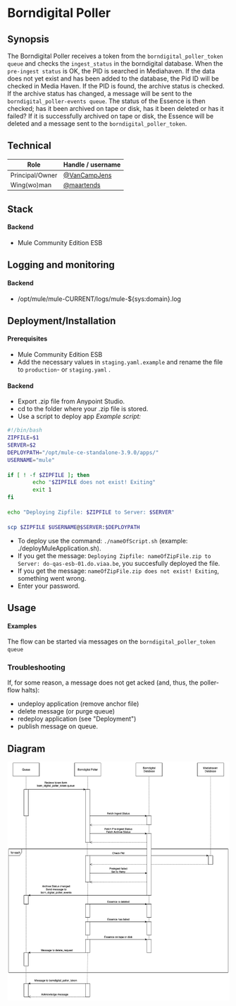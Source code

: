 


# Borndigital Poller

## Synopsis

The Borndigital Poller receives a token from the `borndigital_poller_token queue` and checks the `ingest_status` in the borndigital database. When the `pre-ingest status` is OK, the PID is searched in Mediahaven.
If the data does not yet exist and has been added to the database, the Pid ID will be checked in Media Haven.
If the PID is found, the archive status is checked. If the archive status has changed, a message will be sent to the `borndigital_poller-events queue`. The status of the Essence is then checked; has it been archived on tape or disk, has it been deleted or has it failed? If it is successfully archived on tape or disk, the Essence will be deleted and a message sent to the `borndigital_poller_token`.


## Technical

|Role              | Handle / username|
| -------------    |--------------| 
|Principal/Owner   | [@VanCampJens](https://github.com/VanCampJens) | 
|Wing(wo)man       | [@maartends](https://github.com/maartends) |


## Stack

#### Backend
- Mule Community Edition ESB


## Logging and monitoring

#### Backend
- /opt/mule/mule-CURRENT/logs/mule-${sys:domain}.log


## Deployment/Installation

#### Prerequisites
- Mule Community Edition ESB
- Add the necessary values in `staging.yaml.example` and rename the file to `production`- or `staging.yaml` .

#### Backend

- Export .zip file from Anypoint Studio.
- cd to the folder where your .zip file is stored.
- Use a script to deploy app
*Example script:*

```bash
#!/bin/bash
ZIPFILE=$1
SERVER=$2
DEPLOYPATH="/opt/mule-ce-standalone-3.9.0/apps/"
USERNAME="mule"

if [ ! -f $ZIPFILE ]; then
        echo "$ZIPFILE does not exist! Exiting"
        exit 1
fi

echo "Deploying Zipfile: $ZIPFILE to Server: $SERVER"

scp $ZIPFILE $USERNAME@$SERVER:$DEPLOYPATH
```


- To deploy use the command: `./nameOfScript.sh` (example: ./deployMuleApplication.sh).
- If you get the message: `Deploying Zipfile: nameOfZipFile.zip to Server: do-qas-esb-01.do.viaa.be`, you succesfully deployed the file.
- If you get the message: `nameOfZipFile.zip does not exist! Exiting`, something went wrong.
- Enter your password.



## Usage

#### Examples
The flow can be started via messages on the `borndigital_poller_token queue`

### Troubleshooting

If, for some reason, a message does not get acked (and, thus, the poller-flow halts):

- undeploy application (remove anchor file)
- delete message (or purge queue)
- redeploy application (see "Deployment")
- publish message on queue.


## Diagram

![BD-Poller_Seq_Diagram](diagrams/BD-Poller_Seq_Diagram.png)